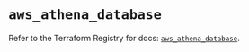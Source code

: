 # `aws_athena_database`

Refer to the Terraform Registry for docs: [`aws_athena_database`](https://registry.terraform.io/providers/hashicorp/aws/5.39.1/docs/resources/athena_database).
